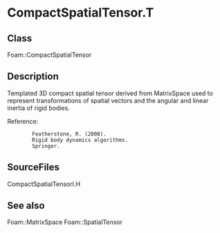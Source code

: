 # CompactSpatialTensor.T 
## Class
Foam::CompactSpatialTensor

## Description
Templated 3D compact spatial tensor derived from MatrixSpace used to
represent transformations of spatial vectors and the angular and linear
inertia of rigid bodies.

Reference:
```
        Featherstone, R. (2008).
        Rigid body dynamics algorithms.
        Springer.
```

## SourceFiles
CompactSpatialTensorI.H

## See also
Foam::MatrixSpace
Foam::SpatialTensor

